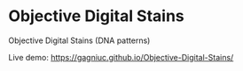 # Objective Digital Stains
Objective Digital Stains (DNA patterns)

Live demo: https://gagniuc.github.io/Objective-Digital-Stains/
